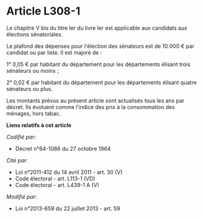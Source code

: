 # Article L308-1

Le chapitre V bis du titre Ier du livre Ier est applicable aux candidats aux élections sénatoriales. 

Le plafond des dépenses pour l'élection des sénateurs est de 10 000 € par candidat ou par liste. Il est majoré de : 

1° 0,05 € par habitant du département pour les départements élisant trois sénateurs ou moins ; 

2° 0,02 € par habitant du département pour les départements élisant quatre sénateurs ou plus. 

Les montants prévus au présent article sont actualisés tous les ans par décret. Ils évoluent comme l'indice des prix à la
consommation des ménages, hors tabac.

**Liens relatifs à cet article**

_Codifié par_:

  - Décret n°64-1086 du 27 octobre 1964

_Cité par_:

  - Loi n°2011-412 du 14 avril 2011 - art. 30 (V)
  - Code électoral - art. L113-1 (VD)
  - Code électoral - art. L439-1 A (V)

_Modifié par_:

  - Loi n°2013-659 du 22 juillet 2013 - art. 59

